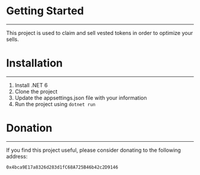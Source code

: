 # Getting Started
---
This project is used to claim and sell vested tokens in order to optimize your sells.

# Installation
---
1. Install .NET 6
2. Clone the project
3. Update the appsettings.json file with your information
4. Run the project using `dotnet run`

# Donation
---
If you find this project useful, please consider donating to the following address:

`0x4bca9E17a8326d283d1fC68A725B46b42c2D9146`